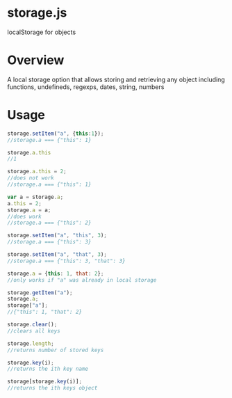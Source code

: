 # storage.js
localStorage for objects

# Overview
A local storage option that allows storing and retrieving any object including functions, undefineds, regexps, dates, string, numbers

# Usage
```javascript
storage.setItem("a", {this:1});
//storage.a === {"this": 1}

storage.a.this
//1

storage.a.this = 2;
//does not work
//storage.a === {"this": 1}

var a = storage.a;
a.this = 2;
storage.a = a;
//does work
//storage.a === {"this": 2}

storage.setItem("a", "this", 3);
//storage.a === {"this": 3}

storage.setItem("a", "that", 3);
//storage.a === {"this": 3, "that": 3}

storage.a = {this: 1, that: 2};
//only works if "a" was already in local storage

storage.getItem("a");
storage.a;
storage["a"];
//{"this": 1, "that": 2}

storage.clear();
//clears all keys

storage.length;
//returns number of stored keys

storage.key(i);
//returns the ith key name

storage[storage.key(i)];
//returns the ith keys object
```
